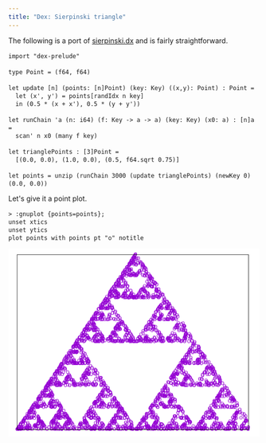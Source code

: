 ```yaml
---
title: "Dex: Sierpinski triangle"
---
```


The following is a port of
[sierpinski.dx](https://google-research.github.io/dex-lang/examples/sierpinski.html)
and is fairly straightforward.

```futhark
import "dex-prelude"

type Point = (f64, f64)

let update [n] (points: [n]Point) (key: Key) ((x,y): Point) : Point =
  let (x', y') = points[randIdx n key]
  in (0.5 * (x + x'), 0.5 * (y + y'))

let runChain 'a (n: i64) (f: Key -> a -> a) (key: Key) (x0: a) : [n]a =
  scan' n x0 (many f key)

let trianglePoints : [3]Point =
  [(0.0, 0.0), (1.0, 0.0), (0.5, f64.sqrt 0.75)]

let points = unzip (runChain 3000 (update trianglePoints) (newKey 0) (0.0, 0.0))
```

Let's give it a point plot.

```
> :gnuplot {points=points};
unset xtics
unset ytics
plot points with points pt "o" notitle
```


![](dex-sierpinski-img/plot4.png)

